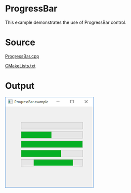 # ProgressBar

This example demonstrates the use of ProgressBar control.

# Source

[ProgressBar.cpp](./ProgressBar.cpp)

[CMakeLists.txt](./CMakeLists.txt)

# Output

![GitHub Logo](../../docs/Pictures/ProgressBar.png)
